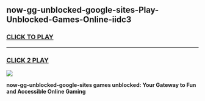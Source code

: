 
## now-gg-unblocked-google-sites-Play-Unblocked-Games-Online-iidc3
<h3>
<a href="https://premium76.site?title=now-gg-unblocked-google-sites&ref=25A">CLICK TO PLAY</a></h3>
<hr>

<h3>
<a href="https://premium76.site?title=now-gg-unblocked-google-sites&ref=25A">CLICK 2 PLAY</a>
  
</h3>

<a href="https://premium76.site?title=now-gg-unblocked-google-sites&ref=25A"><img src="https://clearcache.store/games.png"></a>


**now-gg-unblocked-google-sites games unblocked: Your Gateway to Fun and Accessible Online Gaming**
